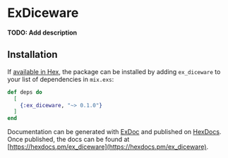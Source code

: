 # ExDiceware

**TODO: Add description**

## Installation

If [available in Hex](https://hex.pm/docs/publish), the package can be installed
by adding `ex_diceware` to your list of dependencies in `mix.exs`:

```elixir
def deps do
  [
    {:ex_diceware, "~> 0.1.0"}
  ]
end
```

Documentation can be generated with [ExDoc](https://github.com/elixir-lang/ex_doc)
and published on [HexDocs](https://hexdocs.pm). Once published, the docs can
be found at [https://hexdocs.pm/ex_diceware](https://hexdocs.pm/ex_diceware).

